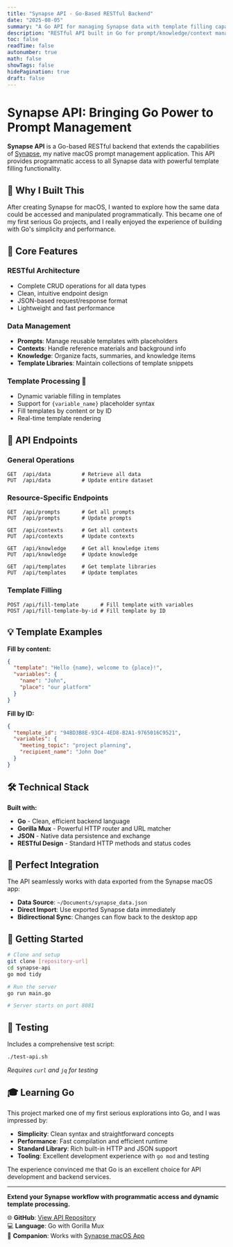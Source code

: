 ```yaml
---
title: "Synapse API - Go-Based RESTful Backend"
date: "2025-08-05"
summary: "A Go API for managing Synapse data with template filling capabilities"
description: "RESTful API built in Go for prompt/knowledge/context management with dynamic template processing"
toc: false
readTime: false
autonumber: true
math: false
showTags: false
hidePagination: true
draft: false
---
```


# Synapse API: Bringing Go Power to Prompt Management

**Synapse API** is a Go-based RESTful backend that extends the capabilities of [Synapse](../synapse), my native macOS prompt management application. This API provides programmatic access to all Synapse data with powerful template filling functionality.

## 🚀 Why I Built This

After creating Synapse for macOS, I wanted to explore how the same data could be accessed and manipulated programmatically. This became one of my first serious Go projects, and I really enjoyed the experience of building with Go's simplicity and performance.

## 🔧 Core Features

### **RESTful Architecture**
- Complete CRUD operations for all data types
- Clean, intuitive endpoint design
- JSON-based request/response format
- Lightweight and fast performance

### **Data Management**
- **Prompts**: Manage reusable templates with placeholders
- **Contexts**: Handle reference materials and background info
- **Knowledge**: Organize facts, summaries, and knowledge items
- **Template Libraries**: Maintain collections of template snippets

### **Template Processing** 🎯
- Dynamic variable filling in templates
- Support for `{variable_name}` placeholder syntax
- Fill templates by content or by ID
- Real-time template rendering

## 📡 API Endpoints

### General Operations
```
GET  /api/data          # Retrieve all data
PUT  /api/data          # Update entire dataset
```

### Resource-Specific Endpoints
```
GET  /api/prompts       # Get all prompts
PUT  /api/prompts       # Update prompts

GET  /api/contexts      # Get all contexts  
PUT  /api/contexts      # Update contexts

GET  /api/knowledge     # Get all knowledge items
PUT  /api/knowledge     # Update knowledge

GET  /api/templates     # Get template libraries
PUT  /api/templates     # Update templates
```

### Template Filling
```
POST /api/fill-template       # Fill template with variables
POST /api/fill-template-by-id # Fill template by ID
```

## 💡 Template Examples

**Fill by content:**
```json
{
  "template": "Hello {name}, welcome to {place}!",
  "variables": {
    "name": "John",
    "place": "our platform"
  }
}
```

**Fill by ID:**
```json
{
  "template_id": "94BD3B8E-93C4-4ED8-B2A1-9765016C9521",
  "variables": {
    "meeting_topic": "project planning",
    "recipient_name": "John Doe"
  }
}
```

## 🛠️ Technical Stack

**Built with:**
- **Go** - Clean, efficient backend language
- **Gorilla Mux** - Powerful HTTP router and URL matcher
- **JSON** - Native data persistence and exchange
- **RESTful Design** - Standard HTTP methods and status codes

## 🎯 Perfect Integration

The API seamlessly works with data exported from the Synapse macOS app:
- **Data Source**: `~/Documents/synapse_data.json`
- **Direct Import**: Use exported Synapse data immediately
- **Bidirectional Sync**: Changes can flow back to the desktop app

## 🚀 Getting Started

```bash
# Clone and setup
git clone [repository-url]
cd synapse-api
go mod tidy

# Run the server
go run main.go

# Server starts on port 8081
```

## 🧪 Testing

Includes a comprehensive test script:
```bash
./test-api.sh
```

*Requires `curl` and `jq` for testing*

## 🎓 Learning Go

This project marked one of my first serious explorations into Go, and I was impressed by:
- **Simplicity**: Clean syntax and straightforward concepts
- **Performance**: Fast compilation and efficient runtime
- **Standard Library**: Rich built-in HTTP and JSON support
- **Tooling**: Excellent development experience with `go mod` and testing

The experience convinced me that Go is an excellent choice for API development and backend services.

---

**Extend your Synapse workflow with programmatic access and dynamic template processing.**

🌐 **GitHub**: [View API Repository](https://github.com/fhello23/synapse-api)   
💻 **Language**: Go with Gorilla Mux  
🔗 **Companion**: Works with [Synapse macOS App](../synapse)